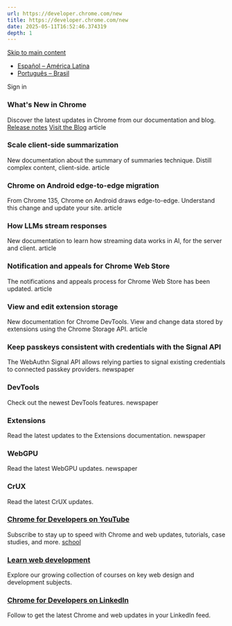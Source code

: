 ```yaml
---
url: https://developer.chrome.com/new
title: https://developer.chrome.com/new
date: 2025-05-11T16:52:46.374319
depth: 1
---
```


[ Skip to main content ](https://developer.chrome.com/new#main-content)
  * [Español – América Latina](https://developer.chrome.com/new?hl=es-419)
  * [Português – Brasil](https://developer.chrome.com/new?hl=pt-br)

Sign in


###  What's New in Chrome 
Discover the latest updates in Chrome from our documentation and blog. 
[Release notes](https://developer.chrome.com/release-notes) [Visit the Blog](https://developer.chrome.com/blog)
article 
###  Scale client-side summarization 
New documentation about the summary of summaries technique. Distill complex content, client-side. 
article 
###  Chrome on Android edge-to-edge migration 
From Chrome 135, Chrome on Android draws edge-to-edge. Understand this change and update your site. 
article 
###  How LLMs stream responses 
New documentation to learn how streaming data works in AI, for the server and client. 
article 
###  Notification and appeals for Chrome Web Store 
The notifications and appeals process for Chrome Web Store has been updated. 
article 
###  View and edit extension storage 
New documentation for Chrome DevTools. View and change data stored by extensions using the Chrome Storage API. 
article 
###  Keep passkeys consistent with credentials with the Signal API 
The WebAuthn Signal API allows relying parties to signal existing credentials to connected passkey providers. 
newspaper 
###  DevTools 
Check out the newest DevTools features. 
newspaper 
###  Extensions 
Read the latest updates to the Extensions documentation. 
newspaper 
###  WebGPU 
Read the latest WebGPU updates. 
newspaper 
###  CrUX 
Read the latest CrUX updates. 
###  [ Chrome for Developers on YouTube ](https://www.youtube.com/@ChromeDevs)
Subscribe to stay up to speed with Chrome and web updates, tutorials, case studies, and more. 
[ school  ](https://web.dev/learn)
###  [ Learn web development ](https://web.dev/learn)
Explore our growing collection of courses on key web design and development subjects. 
###  [ Chrome for Developers on LinkedIn ](https://www.linkedin.com/showcase/chrome-for-developers/)
Follow to get the latest Chrome and web updates in your LinkedIn feed. 

